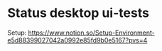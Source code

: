# Status desktop ui-tests

Setup:
https://www.notion.so/Setup-Environment-e5d88399027042a0992e85fd9b0e5167?pvs=4
